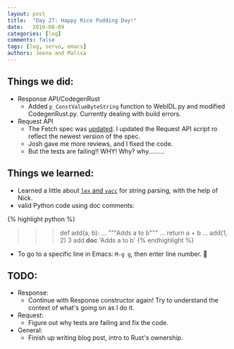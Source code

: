 ```yaml
---
layout: post
title:  "Day 27: Happy Rice Pudding Day!"
date:   2016-08-09
categories: [log]
comments: false
tags: [log, servo, emacs]
authors: Jeena and Malisa
---
```


## Things we did:
- Response API/CodegenRust
    - Added `p_ConstValueByteString` function to WebIDL.py and modified CodegenRust.py. Currently dealing with build errors.
- Request API
    - The Fetch spec was [updated](https://github.com/whatwg/fetch/pull/359). I updated the Request API script ro reflect the newest version of the spec.
    - Josh gave me more reviews, and I fixed the code.
    - But the tests are failing!! WHY! Why? why.........

## Things we learned:
- Learned a little about [`lex` and `yacc`](http://www.dabeaz.com/ply/ply.html) for string parsing, with the help of Nick.
- valid Python code using doc comments:

{% highlight python %}
>>> def add(a, b):
...     """Adds a to b"""
...     return a + b
...
>>> add(1, 2)
3
>>> add.__doc__
'Adds a to b'
{% endhighlight %}

- To go to a specific line in Emacs: `M-g g`, then enter line number. :tropical_drink:

## TODO:
- Response:
  - Continue with Response constructor again! Try to understand the context of what's going on as I do it.
- Request:
    - Figure out why tests are failing and fix the code.
- General:
    - Finish up writing blog post, intro to Rust's ownership.
